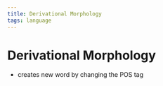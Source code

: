 ```yaml
---
title: Derivational Morphology
tags: language
---
```


# Derivational Morphology
- creates new word by changing the POS tag




















































